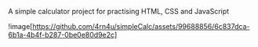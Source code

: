 A simple calculator project for practising HTML, CSS and JavaScript

!image[https://github.com/4rn4u/simpleCalc/assets/99688856/6c837dca-6b1a-4b4f-b287-0be0e80d9e2c]
